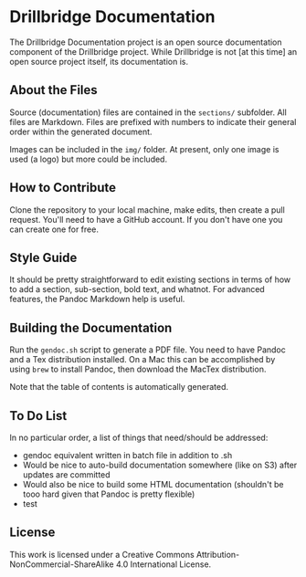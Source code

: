 # Drillbridge Documentation

The Drillbridge Documentation project is an open source documentation component of the Drillbridge project. While Drillbridge is not [at this time] an open source project itself, its documentation is.


## About the Files

Source (documentation) files are contained in the `sections/` subfolder. All files are Markdown. Files are prefixed with numbers to indicate their general order within the generated document. 

Images can be included in the `img/` folder. At present, only one image is used (a logo) but more could be included.


## How to Contribute

Clone the repository to your local machine, make edits, then create a pull request. You'll need to have a GitHub account. If you don't have one you can create one for free.


## Style Guide

It should be pretty straightforward to edit existing sections in terms of how to add a section, sub-section, bold text, and whatnot. For advanced features, the Pandoc Markdown help is useful. 

## Building the Documentation

Run the `gendoc.sh` script to generate a PDF file. You need to have Pandoc and a Tex distribution installed. On a Mac this can be accomplished by using `brew` to install Pandoc, then download the MacTex distribution.

Note that the table of contents is automatically generated.


## To Do List

In no particular order, a list of things that need/should be addressed:

* gendoc equivalent written in batch file in addition to .sh
* Would be nice to auto-build documentation somewhere (like on S3) after updates are committed
* Would also be nice to build some HTML documentation (shouldn't be tooo hard given that Pandoc is pretty flexible)
* test


## License

This work is licensed under a Creative Commons Attribution-NonCommercial-ShareAlike 4.0 International License.
